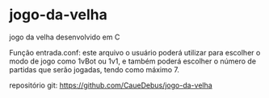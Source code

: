 # jogo-da-velha
jogo da velha desenvolvido em C

Função entrada.conf: este arquivo o usuário poderá utilizar para escolher o modo de jogo como 1vBot ou 1v1, e também poderá escolher o número de partidas que serão
jogadas, tendo como máximo 7.

repositório git: https://github.com/CaueDebus/jogo-da-velha
